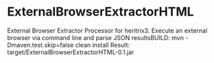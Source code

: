 ExternalBrowserExtractorHTML
============================

External Browser Extractor Processor for heritrix3. Execute an external browser via command line and parse JSON resultsBUILD: mvn -Dmaven.test.skip=false clean install
Result: target/ExternalBrowserExtractorHTML-0.1.jar
